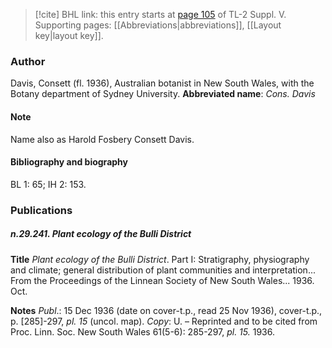 > [!cite] BHL link: this entry starts at [page 105](https://www.biodiversitylibrary.org/page/33259151) of TL-2 Suppl. V.
> Supporting pages: [[Abbreviations|abbreviations]], [[Layout key|layout key]].

### Author

Davis, Consett (fl. 1936), Australian botanist in New South Wales, with the Botany department of Sydney University. 
**Abbreviated name**: *Cons. Davis*

#### Note

Name also as Harold Fosbery Consett Davis.

#### Bibliography and biography

BL 1: 65; IH 2: 153.

### Publications

##### n.29.241. Plant ecology of the Bulli District

**Title**
*Plant ecology of the Bulli District*. Part I: Stratigraphy, physiography and climate; general distribution of plant communities and interpretation... From the Proceedings of the Linnean Society of New South Wales... 1936. Oct.

**Notes**
*Publ*.: 15 Dec 1936 (date on cover-t.p., read 25 Nov 1936), cover-t.p., p. \[285\]-297, *pl. 15* (uncol. map). *Copy*: U. – Reprinted and to be cited from Proc. Linn. Soc. New South Wales 61(5-6): 285-297, *pl. 15.* 1936.

